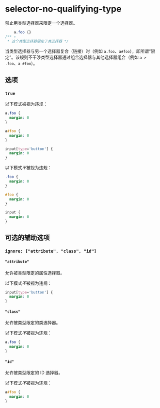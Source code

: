 # selector-no-qualifying-type

禁止用类型选择器来限定一个选择器。

```css
    a.foo {}
/** ↑
 * 这个类型选择器限定了类选择器 */
```

当类型选择器与另一个选择器复合（链接）时（例如 `a.foo`、`a#foo`），即所谓“限定”。该规则不干涉类型选择器通过组合选择器与其他选择器组合（例如 `a > .foo`、`a #foo`）。

## 选项

### `true`

以下模式被视为违规：

```css
a.foo {
  margin: 0
}
```

```css
a#foo {
  margin: 0
}
```

```css
input[type='button'] {
  margin: 0
}
```

以下模式*不*被视为违规：

```css
.foo {
  margin: 0
}
```

```css
#foo {
  margin: 0
}
```

```css
input {
  margin: 0
}
```

## 可选的辅助选项

### `ignore: ["attribute", "class", "id"]`

#### `"attribute"`

允许被类型限定的属性选择器。

以下模式*不*被视为违规：

```css
input[type='button'] {
  margin: 0
}
```

#### `"class"`

允许被类型限定的类选择器。

以下模式*不*被视为违规：

```css
a.foo {
  margin: 0
}
```

#### `"id"`

允许被类型限定的 ID 选择器。

以下模式*不*被视为违规：

```css
a#foo {
  margin: 0
}
```
